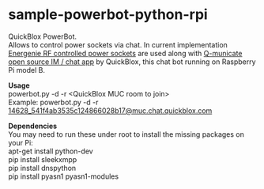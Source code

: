 sample-powerbot-python-rpi
==========================

QuickBlox PowerBot.<br />
Allows to control power sockets via chat. In current implementation <a href="https://energenie4u.co.uk/index.php/catalogue/product/ENER314">Energenie RF controlled power sockets</a> are used along with <a href="http://q-municate.com/">Q-municate open source IM / chat app</a> by QuickBlox, this chat bot running on Raspberry Pi model B.

<b>Usage</b><br />
powerbot.py -d -r &lt;QuickBlox MUC room to join&gt;
<br />
Example: powerbot.py -d -r 14628_541f4ab3535c124866028b17@muc.chat.quickblox.com

<b>Dependencies</b><br />
You may need to run these under root to install the missing packages on your Pi:<br />
apt-get install python-dev<br />
pip install sleekxmpp<br />
pip install dnspython<br />
pip install pyasn1 pyasn1-modules<br />



